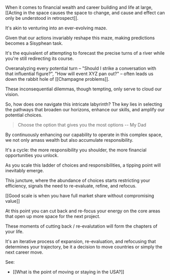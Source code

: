 When it comes to financial wealth and career building and life at large, [[Acting in the space causes the space to change, and cause and effect can only be understood in retrospect]].

It's akin to venturing into an ever-evolving maze.

Given that our actions invariably reshape this maze, making predictions becomes a Sisyphean task. 

It's the equivalent of attempting to forecast the precise turns of a river while you're still redirecting its course. 

Overanalyzing every potential turn – "Should I strike a conversation with that influential figure?", "How will event XYZ pan out?" – often leads us down the rabbit hole of [[Champagne problems]]. 

These inconsequential dilemmas, though tempting, only serve to cloud our vision.

So, how does one navigate this intricate labyrinth? The key lies in selecting the pathways that broaden our horizons, enhance our skills, and amplify our potential choices. 

> Choose the option that gives you the most options -- My Dad

By continuously enhancing our capability to operate in this complex space, we not only amass wealth but also accumulate responsibility. 

It's a cycle: the more responsibility you shoulder, the more financial opportunities you unlock.

As you scale this ladder of choices and responsibilities, a tipping point will inevitably emerge. 

This juncture, where the abundance of choices starts restricting your efficiency, signals the need to re-evaluate, refine, and refocus. 

[[Good scale is when you have full market share without compromising value]]

At this point you can cut back and re-focus your energy on the core areas that open up more space for the next project.

These moments of cutting back / re-evalutation will form the chapters of your life. 

It's an iterative process of expansion, re-evaluation, and refocusing that determines your trajectory, be it a decision to move countries or simply the next career move.

See:

- [[What is the point of moving or staying in the USA?]]